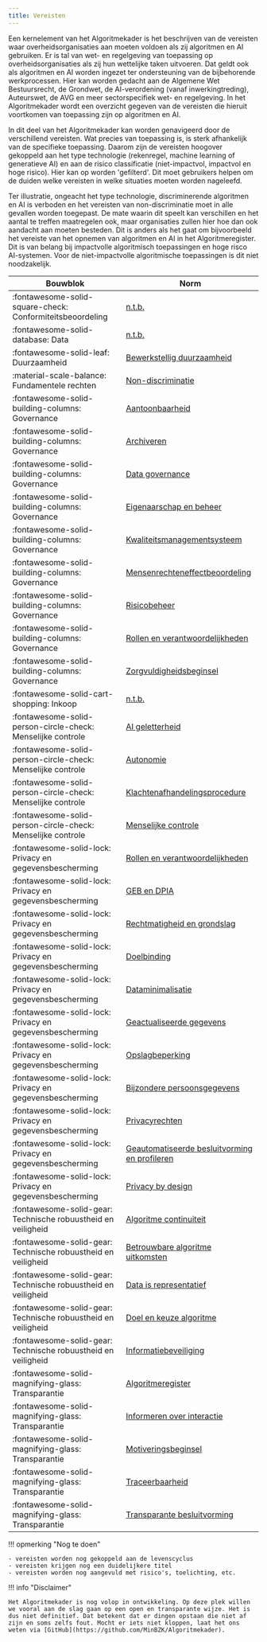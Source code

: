 ```yaml
---
title: Vereisten
---
```


Een kernelement van het Algoritmekader is het beschrijven van de vereisten waar overheidsorganisaties aan moeten voldoen als zij algoritmen en AI gebruiken. Er is tal van wet- en regelgeving van toepassing op overheidsorganisaties als zij hun wettelijke taken uitvoeren. Dat geldt ook als algoritmen en AI worden ingezet ter ondersteuning van de bijbehorende werkprocessen. Hier kan worden gedacht aan de Algemene Wet Bestuursrecht, de Grondwet, de AI-verordening (vanaf inwerkingtreding), Auteurswet, de AVG en meer sectorspecifiek wet- en regelgeving. In het Algoritmekader wordt een overzicht gegeven van de vereisten die hieruit voortkomen van toepassing zijn op algoritmen en AI. 

In dit deel van het Algoritmekader kan worden genavigeerd door de verschillend vereisten. Wat precies van toepassing is, is sterk afhankelijk van de specifieke toepassing. Daarom zijn de vereisten hoogover gekoppeld aan het type technologie (rekenregel, machine learning of generatieve AI) en aan de risico classificatie (niet-impactvol, impactvol en hoge risico). Hier kan op worden 'gefilterd'. Dit moet gebruikers helpen om de duiden welke vereisten in welke situaties moeten worden nageleefd. 

Ter illustratie, ongeacht het type technologie, discriminerende algoritmen en AI is verboden en het vereisten van non-discriminatie moet in alle gevallen worden toegepast. De mate waarin dit speelt kan verschillen en het aantal te treffen maatregelen ook, maar organisaties zullen hier hoe dan ook aandacht aan moeten besteden. Dit is anders als het gaat om bijvoorbeeld het vereiste van het opnemen van algoritmen en AI in het Algoritmeregister. Dit is van belang bij impactvolle algoritmisch toepassingen en hoge risco AI-systemen. Voor de niet-impactvolle algoritmische toepassingen is dit niet noodzakelijk. 


| **Bouwblok**                                                  | **Norm**                                                                                                                         |
|---------------------------------------------------------------|----------------------------------------------------------------------------------------------------------------------------------|
| :fontawesome-solid-square-check: Conformiteitsbeoordeling     | [n.t.b.]( ../vereisten/conformiteitsbeoordeling/n.t.b..md)                                                                          |
| :fontawesome-solid-database: Data                             | [n.t.b.]( ../vereisten/data/n.t.b..md)                                                                                              |
| :fontawesome-solid-leaf: Duurzaamheid                         | [Bewerkstellig duurzaamheid]( ../vereisten/duurzaamheid/Bewerkstellig%20duurzaamheid.md)                                            |
| :material-scale-balance: Fundamentele rechten                 | [Non-discriminatie](../vereisten/fundamentele%20rechten/Non%20discriminatie.md)                                                     |
| :fontawesome-solid-building-columns: Governance               | [Aantoonbaarheid](../vereisten/governance/Aantoonbaarheid.md)                                                                       |
| :fontawesome-solid-building-columns: Governance               | [Archiveren](../vereisten/governance/Archiveren.md)                                                                                 |
| :fontawesome-solid-building-columns: Governance               | [Data governance](../vereisten/governance/Data%20governance.md)                                                                     |
| :fontawesome-solid-building-columns: Governance               | [Eigenaarschap en beheer](../vereisten/governance/Eigenaarschap%20en%20beheer.md)                                                   |
| :fontawesome-solid-building-columns: Governance               | [Kwaliteitsmanagementsysteem](../vereisten/governance/Kwaliteitsmanagementsysteem.md)                                               |
| :fontawesome-solid-building-columns: Governance               | [Mensenrechteneffectbeoordeling](../vereisten/governance/Mensenrechteneffectbeoordeling.md)                                         |
| :fontawesome-solid-building-columns: Governance               | [Risicobeheer](../vereisten/governance/Risicobeheer.md)                                                                             |
| :fontawesome-solid-building-columns: Governance               | [Rollen en verantwoordelijkheden](../vereisten/governance/Rollen%20en%20verantwoordelijkheden.md)                                   |
| :fontawesome-solid-building-columns: Governance               | [Zorgvuldigheidsbeginsel](../vereisten/governance/Zorgvuldigheidsbeginsel.md)                                                       |
| :fontawesome-solid-cart-shopping: Inkoop                      | [n.t.b.](../vereisten/inkoop/n.t.b..md)                                                                                             |
| :fontawesome-solid-person-circle-check: Menselijke controle   | [AI geletterheid](../vereisten/menselijke%20controle/AI%20geletterdheid.md)                                                         |
| :fontawesome-solid-person-circle-check: Menselijke controle   | [Autonomie](../vereisten/menselijke%20controle/Autonomie.md)                                                                        |
| :fontawesome-solid-person-circle-check: Menselijke controle   | [Klachtenafhandelingsprocedure](../vereisten/menselijke%20controle/Klachtenafhandelingsprocedure.md)                                |
| :fontawesome-solid-person-circle-check: Menselijke controle   | [Menselijke controle](../vereisten/menselijke%20controle/Menselijke%20controle.md)                                                  |
| :fontawesome-solid-lock: Privacy en gegevensbescherming       | [Rollen en verantwoordelijkheden](../vereisten/privacy%20en%20gegevensbescherming/Rollen%20en%20verantwoordelijkheden.md)            |
| :fontawesome-solid-lock: Privacy en gegevensbescherming       | [GEB en DPIA](../vereisten/privacy%20en%20gegevensbescherming/GEB%20DPIA%20en%20voorafgaande%20raadpleging%20AP%20.md)                                                   |
| :fontawesome-solid-lock: Privacy en gegevensbescherming       | [Rechtmatigheid en grondslag](../vereisten/privacy%20en%20gegevensbescherming/Rechtmatigheid%20en%20grondslag.md)                                |
| :fontawesome-solid-lock: Privacy en gegevensbescherming       | [Doelbinding](../vereisten/privacy%20en%20gegevensbescherming/Doelbinding.md)                                                       |
| :fontawesome-solid-lock: Privacy en gegevensbescherming       | [Dataminimalisatie](../vereisten/privacy%20en%20gegevensbescherming/Dataminimalisatie.md)                                           |
| :fontawesome-solid-lock: Privacy en gegevensbescherming       | [Geactualiseerde gegevens](../vereisten/privacy%20en%20gegevensbescherming/Geactualisserde%20en%20juiste%20gegevens.md)                           |
| :fontawesome-solid-lock: Privacy en gegevensbescherming       | [Opslagbeperking](../vereisten/privacy%20en%20gegevensbescherming/Opslagbeperking.md)                                               |
| :fontawesome-solid-lock: Privacy en gegevensbescherming       | [Bijzondere persoonsgegevens](../vereisten/privacy%20en%20gegevensbescherming/Bijzondere%20persoonsgegevens.md)                     |
| :fontawesome-solid-lock: Privacy en gegevensbescherming       | [Privacyrechten](../vereisten/privacy%20en%20gegevensbescherming/Privacyrechten.md)                                                 |
| :fontawesome-solid-lock: Privacy en gegevensbescherming       | [Geautomatiseerde besluitvorming en profileren](../vereisten/privacy%20en%20gegevensbescherming/Geautomatiseerde%20besluitvorming%20en%20profileren.md)             |
| :fontawesome-solid-lock: Privacy en gegevensbescherming       | [Privacy by design](../vereisten/privacy%20en%20gegevensbescherming/Privacy%20by%20Design%20en%20by%20Default.md)                                       |
| :fontawesome-solid-gear: Technische robuustheid en veiligheid | [Algoritme continuiteit](../vereisten/technische-robuustheid-en-veiligheid/Algoritme%20continuïteit.md)                       |
| :fontawesome-solid-gear: Technische robuustheid en veiligheid | [Betrouwbare algoritme uitkomsten](../vereisten/technische-robuustheid-en-veiligheid/Betrouwbare%20algoritme%20uitkomsten.md)  |
| :fontawesome-solid-gear: Technische robuustheid en veiligheid | [Data is representatief](../vereisten/technische-robuustheid-en-veiligheid/Data%20is%20representatief.md)                     |
| :fontawesome-solid-gear: Technische robuustheid en veiligheid | [Doel en keuze algoritme](../vereisten/technische-robuustheid-en-veiligheid/Doel%20en%20keuze%20algoritme.md)                 |
| :fontawesome-solid-gear: Technische robuustheid en veiligheid | [Informatiebeveiliging](../vereisten/technische-robuustheid-en-veiligheid/Informatiebeveiliging.md)                           |
| :fontawesome-solid-magnifying-glass: Transparantie            | [Algoritmeregister](../vereisten/transparantie/Algoritmeregister.md)                                                                |
| :fontawesome-solid-magnifying-glass: Transparantie            | [Informeren over interactie](../vereisten/transparantie/Informeren%20over%20interactie%20met%20AI%20systemen.md)                    |
| :fontawesome-solid-magnifying-glass: Transparantie            | [Motiveringsbeginsel](../vereisten/transparantie/Motiveringsbeginsel.md)                                                            |
| :fontawesome-solid-magnifying-glass: Transparantie            | [Traceerbaarheid](../vereisten/transparantie/Traceerbaarheid.md)                                                                    |
| :fontawesome-solid-magnifying-glass: Transparantie            | [Transparante besluitvorming](../vereisten/transparantie/Transparante%20besluitsvorming.md)                                         |


!!! opmerking "Nog te doen"

    - vereisten worden nog gekoppeld aan de levenscyclus
    - vereisten krijgen nog een duidelijkere titel
    - vereisten worden nog aangevuld met risico's, toelichting, etc. 

!!! info "Disclaimer"

    Het Algoritmekader is nog volop in ontwikkeling. Op deze plek willen we vooral aan de slag gaan op een open en transparante wijze. Het is dus niet definitief. Dat betekent dat er dingen opstaan die niet af zijn en soms zelfs fout. Mocht er iets niet kloppen, laat het ons weten via [GitHub](https://github.com/MinBZK/Algoritmekader).
